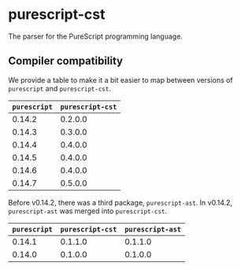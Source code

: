 # purescript-cst

The parser for the PureScript programming language.

## Compiler compatibility

We provide a table to make it a bit easier to map between versions of `purescript` and `purescript-cst`.

| `purescript` | `purescript-cst` |
| --- | --- |
| 0.14.2 | 0.2.0.0 |
| 0.14.3 | 0.3.0.0 |
| 0.14.4 | 0.4.0.0 |
| 0.14.5 | 0.4.0.0 |
| 0.14.6 | 0.4.0.0 |
| 0.14.7 | 0.5.0.0 |

Before v0.14.2, there was a third package, `purescript-ast`. In v0.14.2, `purescript-ast` was merged into `purescript-cst`.

| `purescript` | `purescript-cst` | `purescript-ast` |
| --- | --- | --- |
| 0.14.1 | 0.1.1.0 | 0.1.1.0 |
| 0.14.0 | 0.1.0.0 | 0.1.0.0 |
